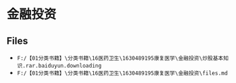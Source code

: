 # 金融投资

## Files

- `F:/【01分类书籍】\分类书籍\16医药卫生\1630489195康复医学\金融投资\炒股基本知识.rar.baiduyun.downloading`
- `F:/【01分类书籍】\分类书籍\16医药卫生\1630489195康复医学\金融投资\files.md`
